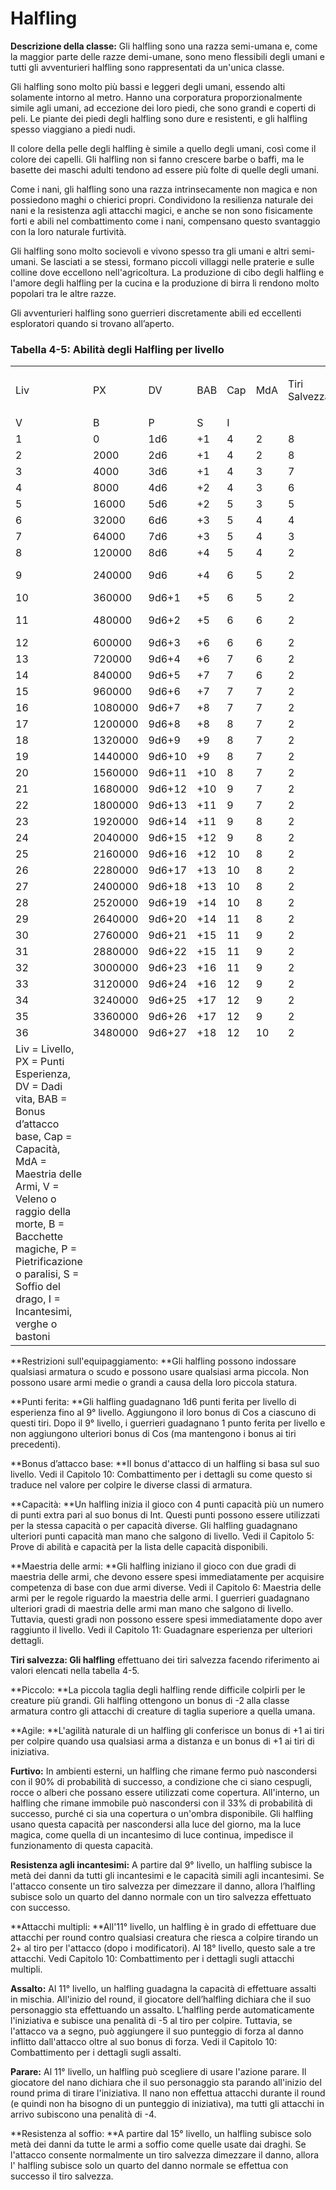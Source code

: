 # Halfling

**Descrizione della classe:** Gli halfling sono una razza semi-umana e,
come la maggior parte delle razze demi-umane, sono meno flessibili degli
umani e tutti gli avventurieri halfling sono rappresentati da un'unica
classe.

Gli halfling sono molto più bassi e leggeri degli umani, essendo alti
solamente intorno al metro. Hanno una corporatura proporzionalmente
simile agli umani, ad eccezione dei loro piedi, che sono grandi e
coperti di peli. Le piante dei piedi degli halfling sono dure e
resistenti, e gli halfling spesso viaggiano a piedi nudi.

Il colore della pelle degli halfling è simile a quello degli umani, così
come il colore dei capelli. Gli halfling non si fanno crescere barbe o
baffi, ma le basette dei maschi adulti tendono ad essere più folte di
quelle degli umani.

Come i nani, gli halfling sono una razza intrinsecamente non magica e
non possiedono maghi o chierici propri. Condividono la resilienza
naturale dei nani e la resistenza agli attacchi magici, e anche se non
sono fisicamente forti e abili nel combattimento come i nani, compensano
questo svantaggio con la loro naturale furtività.

Gli halfling sono molto socievoli e vivono spesso tra gli umani e altri
semi-umani. Se lasciati a se stessi, formano piccoli villaggi nelle
praterie e sulle colline dove eccellono nell'agricoltura. La produzione
di cibo degli halfling e l'amore degli halfling per la cucina e la
produzione di birra li rendono molto popolari tra le altre razze.

Gli avventurieri halfling sono guerrieri discretamente abili ed
eccellenti esploratori quando si trovano all’aperto.

### Tabella 4-5: Abilità degli Halfling per livello

<table>
<tbody>
<tr class="odd">
<td><p>Liv</p></td>
<td><p>PX</p></td>
<td><p>DV</p></td>
<td><p>BAB</p></td>
<td><p>Cap</p></td>
<td><p>MdA</p></td>
<td>Tiri Salvezza</td>
<td><p>Abilità speciali</p></td>
<td></td>
<td></td>
<td></td>
<td></td>
</tr>
<tr class="even">
<td>V</td>
<td>B</td>
<td>P</td>
<td>S</td>
<td>I</td>
<td></td>
<td></td>
<td></td>
<td></td>
<td></td>
<td></td>
<td></td>
</tr>
<tr class="odd">
<td>1</td>
<td>0</td>
<td>1d6</td>
<td>+1</td>
<td>4</td>
<td>2</td>
<td>8</td>
<td>9</td>
<td>10</td>
<td>13</td>
<td>12</td>
<td>Piccolo/Agile/</td>
</tr>
<tr class="even">
<td>2</td>
<td>2000</td>
<td>2d6</td>
<td>+1</td>
<td>4</td>
<td>2</td>
<td>8</td>
<td>9</td>
<td>10</td>
<td>13</td>
<td>12</td>
<td></td>
</tr>
<tr class="odd">
<td>3</td>
<td>4000</td>
<td>3d6</td>
<td>+1</td>
<td>4</td>
<td>3</td>
<td>7</td>
<td>8</td>
<td>9</td>
<td>12</td>
<td>11</td>
<td></td>
</tr>
<tr class="even">
<td>4</td>
<td>8000</td>
<td>4d6</td>
<td>+2</td>
<td>4</td>
<td>3</td>
<td>6</td>
<td>7</td>
<td>8</td>
<td>10</td>
<td>9</td>
<td></td>
</tr>
<tr class="odd">
<td>5</td>
<td>16000</td>
<td>5d6</td>
<td>+2</td>
<td>5</td>
<td>3</td>
<td>5</td>
<td>6</td>
<td>7</td>
<td>9</td>
<td>8</td>
<td></td>
</tr>
<tr class="even">
<td>6</td>
<td>32000</td>
<td>6d6</td>
<td>+3</td>
<td>5</td>
<td>4</td>
<td>4</td>
<td>5</td>
<td>6</td>
<td>8</td>
<td>7</td>
<td></td>
</tr>
<tr class="odd">
<td>7</td>
<td>64000</td>
<td>7d6</td>
<td>+3</td>
<td>5</td>
<td>4</td>
<td>3</td>
<td>4</td>
<td>5</td>
<td>6</td>
<td>5</td>
<td></td>
</tr>
<tr class="even">
<td>8</td>
<td>120000</td>
<td>8d6</td>
<td>+4</td>
<td>5</td>
<td>4</td>
<td>2</td>
<td>3</td>
<td>4</td>
<td>5</td>
<td>4</td>
<td></td>
</tr>
<tr class="odd">
<td>9</td>
<td>240000</td>
<td>9d6</td>
<td>+4</td>
<td>6</td>
<td>5</td>
<td>2</td>
<td>3</td>
<td>4</td>
<td>5</td>
<td>4</td>
<td>Resistenza agli incantesimi</td>
</tr>
<tr class="even">
<td>10</td>
<td>360000</td>
<td>9d6+1</td>
<td>+5</td>
<td>6</td>
<td>5</td>
<td>2</td>
<td>2</td>
<td>3</td>
<td>4</td>
<td>3</td>
<td></td>
</tr>
<tr class="odd">
<td>11</td>
<td>480000</td>
<td>9d6+2</td>
<td>+5</td>
<td>6</td>
<td>6</td>
<td>2</td>
<td>2</td>
<td>3</td>
<td>4</td>
<td>3</td>
<td>Attacchi multipli/Assalto/Parata</td>
</tr>
<tr class="even">
<td>12</td>
<td>600000</td>
<td>9d6+3</td>
<td>+6</td>
<td>6</td>
<td>6</td>
<td>2</td>
<td>2</td>
<td>2</td>
<td>3</td>
<td>2</td>
<td></td>
</tr>
<tr class="odd">
<td>13</td>
<td>720000</td>
<td>9d6+4</td>
<td>+6</td>
<td>7</td>
<td>6</td>
<td>2</td>
<td>2</td>
<td>2</td>
<td>3</td>
<td>2</td>
<td></td>
</tr>
<tr class="even">
<td>14</td>
<td>840000</td>
<td>9d6+5</td>
<td>+7</td>
<td>7</td>
<td>6</td>
<td>2</td>
<td>2</td>
<td>2</td>
<td>2</td>
<td>2</td>
<td></td>
</tr>
<tr class="odd">
<td>15</td>
<td>960000</td>
<td>9d6+6</td>
<td>+7</td>
<td>7</td>
<td>7</td>
<td>2</td>
<td>2</td>
<td>2</td>
<td>2</td>
<td>2</td>
<td>Resistenza al soffio</td>
</tr>
<tr class="even">
<td>16</td>
<td>1080000</td>
<td>9d6+7</td>
<td>+8</td>
<td>7</td>
<td>7</td>
<td>2</td>
<td>2</td>
<td>2</td>
<td>2</td>
<td>2</td>
<td></td>
</tr>
<tr class="odd">
<td>17</td>
<td>1200000</td>
<td>9d6+8</td>
<td>+8</td>
<td>8</td>
<td>7</td>
<td>2</td>
<td>2</td>
<td>2</td>
<td>2</td>
<td>2</td>
<td></td>
</tr>
<tr class="even">
<td>18</td>
<td>1320000</td>
<td>9d6+9</td>
<td>+9</td>
<td>8</td>
<td>7</td>
<td>2</td>
<td>2</td>
<td>2</td>
<td>2</td>
<td>2</td>
<td>Attacchi multipli (3)</td>
</tr>
<tr class="odd">
<td>19</td>
<td>1440000</td>
<td>9d6+10</td>
<td>+9</td>
<td>8</td>
<td>7</td>
<td>2</td>
<td>2</td>
<td>2</td>
<td>2</td>
<td>2</td>
<td></td>
</tr>
<tr class="even">
<td>20</td>
<td>1560000</td>
<td>9d6+11</td>
<td>+10</td>
<td>8</td>
<td>7</td>
<td>2</td>
<td>2</td>
<td>2</td>
<td>2</td>
<td>2</td>
<td></td>
</tr>
<tr class="odd">
<td>21</td>
<td>1680000</td>
<td>9d6+12</td>
<td>+10</td>
<td>9</td>
<td>7</td>
<td>2</td>
<td>2</td>
<td>2</td>
<td>2</td>
<td>2</td>
<td></td>
</tr>
<tr class="even">
<td>22</td>
<td>1800000</td>
<td>9d6+13</td>
<td>+11</td>
<td>9</td>
<td>7</td>
<td>2</td>
<td>2</td>
<td>2</td>
<td>2</td>
<td>2</td>
<td></td>
</tr>
<tr class="odd">
<td>23</td>
<td>1920000</td>
<td>9d6+14</td>
<td>+11</td>
<td>9</td>
<td>8</td>
<td>2</td>
<td>2</td>
<td>2</td>
<td>2</td>
<td>2</td>
<td></td>
</tr>
<tr class="even">
<td>24</td>
<td>2040000</td>
<td>9d6+15</td>
<td>+12</td>
<td>9</td>
<td>8</td>
<td>2</td>
<td>2</td>
<td>2</td>
<td>2</td>
<td>2</td>
<td></td>
</tr>
<tr class="odd">
<td>25</td>
<td>2160000</td>
<td>9d6+16</td>
<td>+12</td>
<td>10</td>
<td>8</td>
<td>2</td>
<td>2</td>
<td>2</td>
<td>2</td>
<td>2</td>
<td></td>
</tr>
<tr class="even">
<td>26</td>
<td>2280000</td>
<td>9d6+17</td>
<td>+13</td>
<td>10</td>
<td>8</td>
<td>2</td>
<td>2</td>
<td>2</td>
<td>2</td>
<td>2</td>
<td></td>
</tr>
<tr class="odd">
<td>27</td>
<td>2400000</td>
<td>9d6+18</td>
<td>+13</td>
<td>10</td>
<td>8</td>
<td>2</td>
<td>2</td>
<td>2</td>
<td>2</td>
<td>2</td>
<td></td>
</tr>
<tr class="even">
<td>28</td>
<td>2520000</td>
<td>9d6+19</td>
<td>+14</td>
<td>10</td>
<td>8</td>
<td>2</td>
<td>2</td>
<td>2</td>
<td>2</td>
<td>2</td>
<td></td>
</tr>
<tr class="odd">
<td>29</td>
<td>2640000</td>
<td>9d6+20</td>
<td>+14</td>
<td>11</td>
<td>8</td>
<td>2</td>
<td>2</td>
<td>2</td>
<td>2</td>
<td>2</td>
<td></td>
</tr>
<tr class="even">
<td>30</td>
<td>2760000</td>
<td>9d6+21</td>
<td>+15</td>
<td>11</td>
<td>9</td>
<td>2</td>
<td>2</td>
<td>2</td>
<td>2</td>
<td>2</td>
<td></td>
</tr>
<tr class="odd">
<td>31</td>
<td>2880000</td>
<td>9d6+22</td>
<td>+15</td>
<td>11</td>
<td>9</td>
<td>2</td>
<td>2</td>
<td>2</td>
<td>2</td>
<td>2</td>
<td></td>
</tr>
<tr class="even">
<td>32</td>
<td>3000000</td>
<td>9d6+23</td>
<td>+16</td>
<td>11</td>
<td>9</td>
<td>2</td>
<td>2</td>
<td>2</td>
<td>2</td>
<td>2</td>
<td></td>
</tr>
<tr class="odd">
<td>33</td>
<td>3120000</td>
<td>9d6+24</td>
<td>+16</td>
<td>12</td>
<td>9</td>
<td>2</td>
<td>2</td>
<td>2</td>
<td>2</td>
<td>2</td>
<td></td>
</tr>
<tr class="even">
<td>34</td>
<td>3240000</td>
<td>9d6+25</td>
<td>+17</td>
<td>12</td>
<td>9</td>
<td>2</td>
<td>2</td>
<td>2</td>
<td>2</td>
<td>2</td>
<td></td>
</tr>
<tr class="odd">
<td>35</td>
<td>3360000</td>
<td>9d6+26</td>
<td>+17</td>
<td>12</td>
<td>9</td>
<td>2</td>
<td>2</td>
<td>2</td>
<td>2</td>
<td>2</td>
<td></td>
</tr>
<tr class="even">
<td>36</td>
<td>3480000</td>
<td>9d6+27</td>
<td>+18</td>
<td>12</td>
<td>10</td>
<td>2</td>
<td>2</td>
<td>2</td>
<td>2</td>
<td>2</td>
<td></td>
</tr>
<tr class="odd">
<td>Liv = Livello, PX = Punti Esperienza, DV = Dadi vita, BAB = Bonus d’attacco base, Cap = Capacità, MdA = Maestria delle Armi, V = Veleno o raggio della morte, B = Bacchette magiche, P = Pietrificazione o paralisi, S = Soffio del drago, I = Incantesimi, verghe o bastoni</td>
<td></td>
<td></td>
<td></td>
<td></td>
<td></td>
<td></td>
<td></td>
<td></td>
<td></td>
<td></td>
<td></td>
</tr>
</tbody>
</table>

**Restrizioni sull'equipaggiamento: **Gli halfling possono indossare
qualsiasi armatura o scudo e possono usare qualsiasi arma piccola. Non
possono usare armi medie o grandi a causa della loro piccola statura.

**Punti ferita: **Gli halfling guadagnano 1d6 punti ferita per livello
di esperienza fino al 9° livello. Aggiungono il loro bonus di Cos a
ciascuno di questi tiri. Dopo il 9° livello, i guerrieri guadagnano 1
punto ferita per livello e non aggiungono ulteriori bonus di Cos (ma
mantengono i bonus ai tiri precedenti).

<span id="anchor-1"></span>**Bonus d’attacco base: **Il bonus d'attacco
di un halfling si basa sul suo livello. Vedi il Capitolo 10:
Combattimento per i dettagli su come questo si traduce nel valore per
colpire le diverse classi di armatura.

<span id="anchor-2"></span>**Capacità: **Un halfling inizia il gioco con
4 punti capacità più un numero di punti extra pari al suo bonus di Int.
Questi punti possono essere utilizzati per la stessa capacità o per
capacità diverse. Gli halfling guadagnano ulteriori punti capacità man
mano che salgono di livello. Vedi il Capitolo 5: Prove di abilità e
capacità per la lista delle capacità disponibili.

<span id="anchor-3"></span>**Maestria delle armi: **Gli halfling
iniziano il gioco con due gradi di maestria delle armi, che devono
essere spesi immediatamente per acquisire competenza di base con due
armi diverse. Vedi il Capitolo 6: Maestria delle armi per le regole
riguardo la maestria delle armi. I guerrieri guadagnano ulteriori gradi
di maestria delle armi man mano che salgono di livello. Tuttavia, questi
gradi non possono essere spesi immediatamente dopo aver raggiunto il
livello. Vedi il Capitolo 11: Guadagnare esperienza per ulteriori
dettagli.

<span id="anchor-4"></span>**Tiri salvezza: Gli halfling** effettuano
dei tiri salvezza facendo riferimento ai valori elencati nella tabella
4-5.

**Piccolo: **La piccola taglia degli halfling rende difficile colpirli
per le creature più grandi. Gli halfling ottengono un bonus di -2 alla
classe armatura contro gli attacchi di creature di taglia superiore a
quella umana.

**Agile: **L'agilità naturale di un halfling gli conferisce un bonus di
+1 ai tiri per colpire quando usa qualsiasi arma a distanza e un bonus
di +1 ai tiri di iniziativa.

**Furtivo:** In ambienti esterni, un halfling che rimane fermo può
nascondersi con il 90% di probabilità di successo, a condizione che ci
siano cespugli, rocce o alberi che possano essere utilizzati come
copertura. All'interno, un halfling che rimane immobile può nascondersi
con il 33% di probabilità di successo, purché ci sia una copertura o
un'ombra disponibile. Gli halfling usano questa capacità per nascondersi
alla luce del giorno, ma la luce magica, come quella di un incantesimo
di luce continua, impedisce il funzionamento di questa capacità.

**Resistenza agli incantesimi:** A partire dal 9° livello, un halfling
subisce la metà dei danni da tutti gli incantesimi e le capacità simili
agli incantesimi. Se l'attacco consente un tiro salvezza per dimezzare
il danno, allora l’halfling subisce solo un quarto del danno normale con
un tiro salvezza effettuato con successo.

**Attacchi multipli: **All'11° livello, un halfling è in grado di
effettuare due attacchi per round contro qualsiasi creatura che riesca a
colpire tirando un 2+ al tiro per l'attacco (dopo i modificatori). Al
18° livello, questo sale a tre attacchi. Vedi Capitolo 10: Combattimento
per i dettagli sugli attacchi multipli.

**Assalto:** Al 11° livello, un halfling guadagna la capacità di
effettuare assalti in mischia. All'inizio del round, il giocatore
dell’halfling dichiara che il suo personaggio sta effettuando un
assalto. L’halfling perde automaticamente l'iniziativa e subisce una
penalità di -5 al tiro per colpire. Tuttavia, se l'attacco va a segno,
può aggiungere il suo punteggio di forza al danno inflitto dall'attacco
oltre al suo bonus di forza. Vedi il Capitolo 10: Combattimento per i
dettagli sugli assalti.

**Parare:** Al 11° livello, un halfling può scegliere di usare l'azione
parare. Il giocatore del nano dichiara che il suo personaggio sta
parando all'inizio del round prima di tirare l'iniziativa. Il nano non
effettua attacchi durante il round (e quindi non ha bisogno di un
punteggio di iniziativa), ma tutti gli attacchi in arrivo subiscono una
penalità di -4.

**Resistenza al soffio: **A partire dal 15° livello, un halfling subisce
solo metà dei danni da tutte le armi a soffio come quelle usate dai
draghi. Se l'attacco consente normalmente un tiro salvezza dimezzare il
danno, allora l' halfling subisce solo un quarto del danno normale se
effettua con successo il tiro salvezza.
